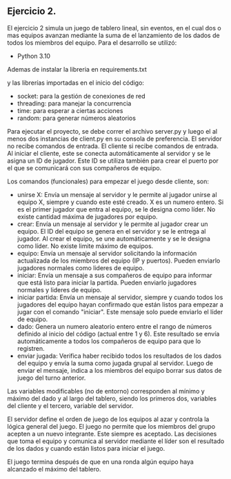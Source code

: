 ## Ejercicio 2.
El ejercicio 2 simula un juego de tablero lineal, sin eventos, en el cual dos o mas equipos avanzan mediante la suma de el lanzamiento de los dados de todos los miembros del equipo.
Para el desarrollo se utilizó:
- Python 3.10

Ademas de instalar la libreria en requirements.txt

y las librerías importadas en el inicio del código:
- socket: para la gestión de conexiones de red
- threading: para manejar la concurrencia
- time: para esperar a ciertas acciones
- random: para generar números aleatorios

Para ejecutar el proyecto, se debe correr el archivo server.py y luego el al menos dos instancias de client.py en su consola de preferencia. El servidor no recibe comandos de entrada. El cliente si recibe comandos de entrada.
Al iniciar el cliente, este se conecta automáticamente al servidor y se le asigna un ID de jugador. Este ID se utiliza también para crear el puerto por el que se comunicará con sus compañeros de equipo.

Los comandos (funcionales) para empezar el juego desde cliente, son:
- unirse X: Envía un mensaje al servidor y le permite al jugador unirse al equipo X, siempre y cuando este esté creado. X es un numero entero. Si es el primer jugador que entra al equipo, se le designa como líder. No existe cantidad máxima de jugadores por equipo.
- crear: Envía un mensaje al servidor y le permite al jugador crear un equipo. El ID del equipo se genera en el servidor y se le entrega al jugador. Al crear el equipo, se une automáticamente y se le designa como líder. No existe limite máximo de equipos.
- equipo: Envía un mensaje al servidor solicitando la información actualizada de los miembros del equipo (IP y puertos). Pueden enviarlo jugadores normales como lideres de equipo.
- iniciar: Envía un mensaje a sus compañeros de equipo para informar que está listo para iniciar la partida. Pueden enviarlo jugadores normales y lideres de equipo.
- iniciar partida: Envía un mensaje al servidor, siempre y cuando todos los jugadores del equipo hayan confirmado que están listos para empezar a jugar con el comando "iniciar". Este mensaje solo puede enviarlo el líder de equipo.
- dado: Genera un numero aleatorio entero entre el rango de números definido al inicio del código (actual entre 1 y 6). Este resultado se envía automáticamente a todos los compañeros de equipo para que lo registren.
- enviar jugada: Verifica haber recibido todos los resultados de los dados del equipo y envía la suma como jugada grupal al servidor. Luego de enviar el mensaje, indica a los miembros del equipo borrar sus datos de juego del turno anterior. 

Las variables modificables (no de entorno) corresponden al mínimo y máximo del dado y al largo del tablero, siendo los primeros dos, variables del cliente y el tercero, variable del servidor. 

El servidor define el orden de juego de los equipos al azar y controla la lógica general del juego. 
El juego no permite que los miembros del grupo acepten a un nuevo integrante. Este siempre es aceptado.
Las decisiones que toma el equipo y comunica al servidor mediante el líder son el resultado de los dados y cuando están listos para iniciar el juego.

El juego termina después de que en una ronda algún equipo haya alcanzado el máximo del tablero. 
